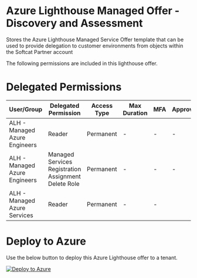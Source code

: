 # Azure Lighthouse Managed Offer - Discovery and Assessment
Stores the Azure Lighthouse Managed Service Offer template that can be used to provide delegation to customer environments from objects within the Softcat Partner account

The following permissions are included in this lighthouse offer.

# Delegated Permissions

| User/Group                                    | Delegated Permission                                 | Access Type | Max Duration | MFA   | Approvers                      |
| --------------------------------------------- | ---------------------------------------------------- | ----------- | ------------ | ---   | ------------------------------ |
| ALH - Managed Azure Engineers                 | Reader                                               | Permanent   | -            | -     | -                              |
| ALH - Managed Azure Engineers                 | Managed Services Registration Assignment Delete Role | Permanent   | -            | -     | -                              |
| ALH - Managed Azure Services                  | Reader                                               | Permanent   | -            | -     | 
# Deploy to Azure 

Use the below button to deploy this Azure Lighthouse offer to a tenant.

[![Deploy to Azure](https://aka.ms/deploytoazurebutton)](https://portal.azure.com/#create/Microsoft.Template/uri/https%3A%2F%2Fraw.githubusercontent.com%2FSoftcatMS%2Fazure-lighthouse-managedoffer-discovery%2Fmain%2Fproduction-lighthouse-offer-discovery.json)
